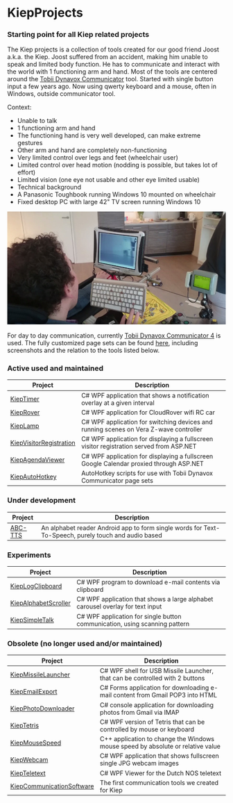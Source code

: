 # KiepProjects
### Starting point for all Kiep related projects
The Kiep projects is a collection of tools created for our good friend Joost a.k.a. the Kiep. Joost suffered from an accident, making him unable to speak and limited body function. He has to communicate and interact with the world with 1 functioning arm and hand. Most of the tools are centered around the [Tobii Dynavox Communicator](http://www.tobiidynavox.com/) tool. Started with single button input a few years ago. Now using qwerty keyboard and a mouse, often in Windows, outside communicator tool.

Context:
 - Unable to talk
 - 1 functioning arm and hand
 - The functioning hand is very well developed, can make extreme gestures
 - Other arm and hand are completely non-functioning
 - Very limited control over legs and feet (wheelchair user)
 - Limited control over head motion (nodding is possible, but takes lot of effort)
 - Limited vision (one eye not usable and other eye limited usable)
 - Technical background
 - A Panasonic Toughbook running Windows 10 mounted on wheelchair
 - Fixed desktop PC with large 42" TV screen running Windows 10

![Kiep](Kiep.jpg)

For day to day communication, currently [Tobii Dynavox Communicator 4](http://www.tobiidynavox.com/support/communicator-4/) is used. The fully customized page sets can be found [here](https://github.com/Joozt/KiepTobiiCommunicator/tree/master/Tobii4), including screenshots and the relation to the tools listed below.

### Active used and maintained
| Project | Description |
| --- | --- |
| [KiepTimer](https://github.com/Joozt/KiepTimer) | C# WPF application that shows a notification overlay at a given interval |
| [KiepRover](https://github.com/Joozt/KiepRover) | C# WPF application for CloudRover wifi RC car |
| [KiepLamp](https://github.com/Joozt/KiepLamp) | C# WPF application for switching devices and running scenes on Vera Z-wave controller |
| [KiepVisitorRegistration](https://github.com/Joozt/KiepVisitorRegistration) | C# WPF application for displaying a fullscreen visitor registration served from ASP.NET |
| [KiepAgendaViewer](https://github.com/Joozt/KiepAgendaViewer) | C# WPF application for displaying a fullscreen Google Calendar proxied through ASP.NET |
| [KiepAutoHotkey](https://github.com/Joozt/KiepAutoHotkey) | AutoHotkey scripts for use with Tobii Dynavox Communicator page sets |

### Under development
| Project | Description |
| --- | --- |
| [ABC-TTS](https://github.com/Joozt/ABC-TTS) | An alphabet reader Android app to form single words for Text-To-Speech, purely touch and audio based |

### Experiments
| Project | Description |
| --- | --- |
| [KiepLogClipboard](https://github.com/Joozt/KiepLogClipboard) | C# WPF program to download e-mail contents via clipboard |
| [KiepAlphabetScroller](https://github.com/Joozt/KiepAlphabetScroller) | C# WPF application that shows a large alphabet carousel overlay for text input |
| [KiepSimpleTalk](https://github.com/Joozt/KiepSimpleTalk) | C# WPF application for single button communication, using scanning pattern |

### Obsolete (no longer used and/or maintained)
| Project | Description |
| --- | --- |
| [KiepMissileLauncher](https://github.com/Joozt/KiepMissileLauncher) | C# WPF shell for USB Missile Launcher, that can be controlled with 2 buttons |
| [KiepEmailExport](https://github.com/Joozt/KiepEmailExport) | C# Forms application for downloading e-mail content from Gmail POP3 into HTML |
| [KiepPhotoDownloader](https://github.com/Joozt/KiepPhotoDownloader) | C# console application for downloading photos from Gmail via IMAP |
| [KiepTetris](https://github.com/Joozt/KiepTetris) | C# WPF version of Tetris that can be controlled by mouse or keyboard |
| [KiepMouseSpeed](https://github.com/Joozt/KiepMouseSpeed) | C++ application to change the Windows mouse speed by absolute or relative value |
| [KiepWebcam](https://github.com/Joozt/KiepWebcam) | C# WPF application that shows fullscreen single JPG webcam images |
| [KiepTeletext](https://github.com/Joozt/KiepTeletext) | C# WPF Viewer for the Dutch NOS teletext |
| [KiepCommunicationSoftware](https://github.com/Joozt/KiepCommunicationSoftware) | The first communication tools we created for Kiep |
